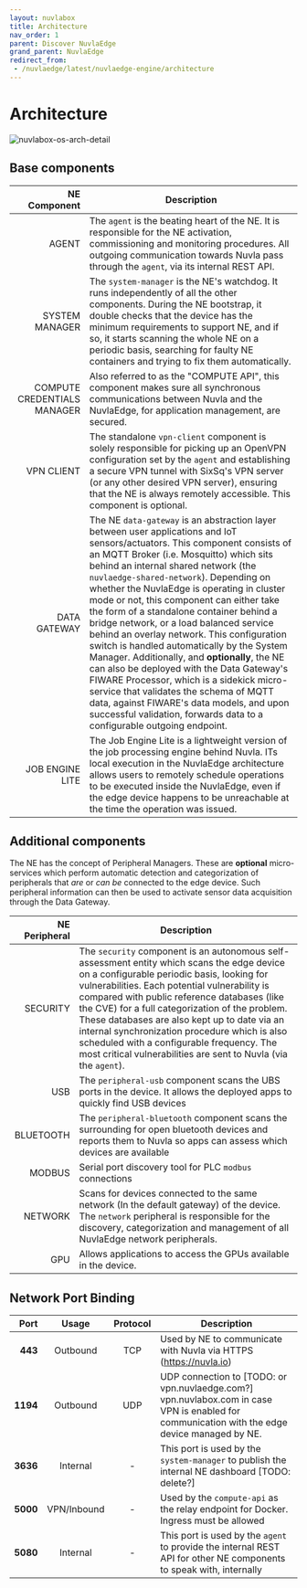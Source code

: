 ```yaml
---
layout: nuvlabox
title: Architecture
nav_order: 1
parent: Discover NuvlaEdge
grand_parent: NuvlaEdge
redirect_from:
 - /nuvlaedge/latest/nuvlaedge-engine/architecture
---
```


Architecture
========

![nuvlabox-os-arch-detail](/assets/img/nuvlaedge-engine-arch-v1.png)

## Base components

| NE Component 	| Description 	|
|-:	|-	|
| AGENT 	| The `agent` is the beating heart of the NE. It is responsible for the NE activation, commissioning and monitoring procedures. All outgoing communication towards Nuvla pass through the `agent`, via its internal REST API.	|
| SYSTEM MANAGER 	| The `system-manager` is the NE's watchdog. It runs independently of all the other components. During the NE bootstrap, it double checks that the device has the minimum requirements to support NE, and if so, it starts scanning the whole NE on a periodic basis, searching for faulty NE containers and trying to fix them automatically. |
| COMPUTE CREDENTIALS MANAGER | Also referred to as the "COMPUTE API", this component makes sure all synchronous communications between Nuvla and the NuvlaEdge, for application management, are secured. | 
| VPN CLIENT 	| The standalone `vpn-client` component is solely responsible for picking up an OpenVPN configuration set by the `agent` and establishing a secure VPN tunnel with SixSq's VPN server (or any other desired VPN server), ensuring that the NE is always remotely accessible. This component is optional. |
| DATA GATEWAY 	| The NE `data-gateway` is an abstraction layer between user applications and IoT sensors/actuators. This component consists of an MQTT Broker (i.e. Mosquitto) which sits behind an internal shared network (the `nuvlaedge-shared-network`). Depending on whether the NuvlaEdge is operating in cluster mode or not, this component can either take the form of a standalone container behind a bridge network, or a load balanced service behind an overlay network. This configuration switch is handled automatically by the System Manager. Additionally, and **optionally**, the NE can also be deployed with the Data Gateway's FIWARE Processor, which is a sidekick micro-service that validates the schema of MQTT data, against FIWARE's data models, and upon successful validation, forwards data to a configurable outgoing endpoint. |
| JOB ENGINE LITE | The Job Engine Lite is a lightweight version of the job processing engine behind Nuvla. ITs local execution in the NuvlaEdge architecture allows users to remotely schedule operations to be executed inside the NuvlaEdge, even if the edge device happens to be unreachable at the time the operation was issued. |


## Additional components

The NE has the concept of Peripheral Managers. These are **optional** micro-services which perform automatic detection and categorization of peripherals that *are* or *can be* connected to the edge device. Such peripheral information can then be used to activate sensor data acquisition through the Data Gateway.

| NE Peripheral 	| Description 	|
|-:	|-	|
| SECURITY  | The `security` component is an autonomous self-assessment entity which scans the edge device on a configurable periodic basis, looking for vulnerabilities. Each potential vulnerability is compared with public reference databases (like the CVE) for a full categorization of the problem. These databases are also kept up to date via an internal synchronization procedure which is also scheduled with a configurable frequency. The most critical vulnerabilities are sent to Nuvla (via the `agent`). |
| USB       | The `peripheral-usb` component scans the UBS ports in the device. It allows the deployed apps to quickly find USB devices |
| BLUETOOTH | The `peripheral-bluetooth` component scans the surrounding for open bluetooth devices and reports them to Nuvla so apps can assess which devices are available |
| MODBUS | Serial port discovery tool for PLC `modbus` connections |
| NETWORK | Scans for devices connected to the same network (In the default gateway) of the device. The `network` peripheral is responsible for the discovery, categorization and management of all NuvlaEdge network peripherals. |
| GPU | Allows applications to access the GPUs available in the device. |


## Network Port Binding

|     Port |    Usage    | Protocol | Description                                                                                                                 |
|---------:|:-----------:|:--------:|-----------------------------------------------------------------------------------------------------------------------------|
|  **443** |  Outbound   |   TCP    | Used by NE to communicate with Nuvla via HTTPS (https://nuvla.io)                                                          | 
| **1194** |  Outbound   |   UDP    | UDP connection to [TODO: or vpn.nuvlaedge.com?] vpn.nuvlabox.com in case VPN is enabled for communication with the edge device managed by NE. |
| **3636** |  Internal   |    -     | This port is used by the `system-manager` to publish the internal NE dashboard [TODO: delete?]                                             |
| **5000** | VPN/Inbound |    -     | Used by the `compute-api` as the relay endpoint for Docker. Ingress must be allowed                                         |
| **5080** |  Internal   |    -     | This port is used by the `agent` to provide the internal REST API for other NE components to speak with, internally         |

